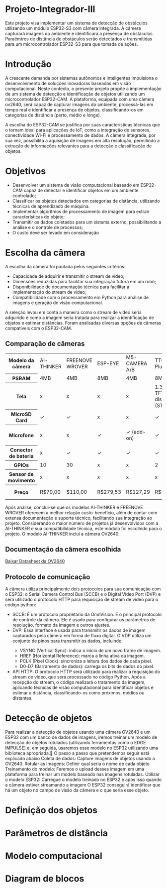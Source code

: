# Projeto-Integrador-III
Este projeto visa implementar um sistema de detecção de obstáculos 
utilizando um módulo ESP32-S3 com câmera integrada. 
A câmera capturará imagens do ambiente e identificará a presença de 
obstáculos. Paraêmtros de distância de obstáculos serão detectados e 
transmitidas para um microcontrolador ESP32-S3 para que tomada de ações.  
<h1> Introdução</h1>
<p> A crescente demanda por sistemas autônomos e inteligentes impulsiona 
o desenvolvimento de soluções inovadoras baseadas em visão computacional. 
Neste contexto, o presente projeto propõe a implementação de um sistema de
 detecção e identificação de objetos utilizando um microcontrolador
  ESP32-CAM. A plataforma, equipada com uma câmera ov2640, será capaz
   de capturar imagens do ambiente, processá-las em tempo real e 
   identificar a presença de objetos, classificando-os em categorias
    de distância (perto, médio e longe).

A escolha do ESP32-CAM se justifica por suas características técnicas 
que o tornam ideal para aplicações de IoT, como a integração de sensores, 
conectividade Wi-Fi e processamento de dados. A câmera integrada, por sua 
vez, possibilita a aquisição de imagens em alta resolução, permitindo a
 extração de informações relevantes para a detecção e classificação de
  objetos. 
  </p>
<h1>Objetivos</h1>
  <ul>
  <li>Desenvolver um sistema de visão computacional baseado em ESP32-CAM 
  capaz de detectar e identificar objetos em um ambiente controlado;</li>
  <li>Classificar os objetos detectados em categorias de distância,
   utilizando técnicas de aprendizado de máquina.</li>
  <li>Implementar algoritmos de processamento de imagem para 
  extrair características do objeto;</li >
  <li>Transmitir os dados coletados para um sistema externo, 
  possibilitando a análise e o controle de processos;</li>
  <li>O custo deve ser levado em consideração</li>
  </ul>
  <h1>Escolha da câmera</h1>
  <p>A escolha da câmera foi pautada pelos seguintes critérios:
  <ul>
  <li>Capacidade de adquirir e transmitir o stream de vídeo;</li>
  <li>Dimensões reduzidas para facilitar sua integração futura em um robô;</li>
  <li>Disponibilidade de documentação técnica para facilitar a implementação do 
  stream de vídeo;</li>
  <li>Compatibilidade com o processamento em Python
   para análise de imagens e geração de visão computacional.</li>
  </ul>
  </p>
  <p>
A seleção levou em conta a maneira como o stream de vídeo seria
 adquirido e como a imagem seria tratada para realizar a 
 identificação de objetos e estimar distâncias. 
Foram analisadas diversas opções de câmeras compatíveis com o ESP32-CAM.
  </p>
  <h2>Comparação de câmeras</h2>
  <table>
  <tr><th>Modelo da câmera</th>
  <td>AI-THINKER</td>
  <td>FREENOVE WROVER</td>
  <td>ESP-EYE</td>
  <td>M5-CAMERA A/B</td>
  <td>TTGO T-Plus</td>
  <td>TTGO T-Camera</td>
  <td>T-Journal</td>
<td>M5 ESP32-Camera</td>
</tr>
  <tr>
  <th>PSRAM</th>
  <td>4MB</td>
  <td>4MB</td>
  <td>8MB</td>
  <td>4MB</td>
  <td>8MB</td>
  <td>8MB</td>
  <td>x</td>
  <td>x</td>
  </tr>
  <tr>
  <th>Tela</th>
  <td>x</td>
  <td>x</td>
  <td>x</td>
  <td>x</td>
  <td>1.3inch TFT display (ST7789)</td>
  <td>0.96inch SSD1306 OLED</td>
  <td>0.91inch SSD1306 OLED</td>
  <td>x</td>
  </tr>
  <tr>
  <th>MicroSD Card</th>
  <td>✓</td>
  <td>✓</td>
  <td>x</td>
  <td>x</td>
  <td>✓</td>
  <td>x</td>
  <td>x</td>
  <td>x</td>
  </tr>
  <th>Microfone</th>
    <td>x</td>
    <td>x</td>
    <td>✓</td>
    <td>✓ (add-on)</td>
    <td>✓</td>
    <td>x</td>
    <td>x</td>
    <td>✓ (add-on)</td>
  </tr>
  <tr>
    <th>Conector de bateria<td>x</td>
    <td>✓</td>
    <td>✓</td>
    <td>✓</td>
    <td>✓</td>
  </tr>
  
  <tr>
    <th>GPIOs</th>
    <td>10</td>
    <td>30</td>
    <td>x</td>
    <td>x</td>
    <td>2</td>
    <td>x</td>
    <td>4</td>
    <td>x</td>
  </tr>
  <tr>
    <th>Sensor de movimento</th>
    <td>x</td>
    <td>x</td>
    <td>x</td>
    <td>x</td>
    <td>x</td>
    <td>✓</td>
    <td>x</td>
    <td>x</td>
  </tr>
  <tr>
    <th>Preço</th>
    <td>R$70,00</td>
    <td>$110,00</td>
    <td>R$279,53</td>
    <td>R$127,29</td>
    <td>R$195,98</td>
    <td>R$177,96</td>
    <td>R$139,68</td>
    <td>R$ 93,93</td>
  </tr>
  </table>
  <p>Após análise, conclui-se que os modelos AI-THINKER e 
  FREENOVE WROVER oferecem a melhor relação custo-benefício, 
  além de contar com extensa documentação e suporte técnico, 
  facilitando sua integração ao projeto. 
  Considerando o maior número de projetos já desenvolvidos com a AI-THINKER
   e sua compatibilidade técnica, este módulo foi escolhido para o projeto.
    O modelo AI-THINKER inclui a câmera OV2640. </p>

  <h2>Documentação da câmera escolhida</h2>
  <a href="OV2640DS.pdf" download>Baixar Datasheet da OV2640</a>
  <h2>Protocolo de comunicação</h2>
  <p>
  A câmera utiliza principalmente dois protocolos para sua comunicação com o ESP32: o Serial Camera Control Bus (SCCB) e o Digital Video Port (DVP) e será utilizado o protocolo HTTP para requisição de stream de vídeo para o código python:
  </p>  
  <ul>
  <li> SCCB: É um protocolo proprietário da OmnVision. É o principal protocolo de controle da câmera. Ele é usado para configurar os parâmetros de resolução, formato da imagem e outros ajustes. 
  </li>
   <li> DVP: Essa interface é usada para transmitir os dados de imagem capturados pela câmera em forma de fluxo digital. O VDP utiliza um conjunto de pinos para transmitir os dados, incluindo:</li>
   <ul>
   <li>VSYNC (Vertical Sync): indica o início de um novo frame de imagem.</li>
     <li>HREF (Horizontal Reference): marca a linha ativa da imagem.</li>
     <li>PCLK (Pixel Clock): sincroniza a leitura dos dados de cada pixel.</li>
     <li>D0-D7 (Barramento de dados): carrega os bits de dados do pixel.</li>
   </ul>
   <li>API HTTP: O protocolo HTTP será utilizado para realizar a requisição do stream de vídeo, que será processado no código Python. Após a recepção do stream, o código realizará o tratamento da imagem, aplicando técnicas de visão computacional para identificar objetos e estimar a distância, classificando-os como próximos, médios ou distantes. </li>
  </ul>
  </p>
  <h1>Detecção de objetos</h1>
  <p>
   Para realizar a detecção de objetos usando uma câmera OV2640 e um ESP32 com um banco de dados de imagens, iremos treinar um modelo de detecção de objetos rotulados (utilizando ferramentas como o EDGE IMPULSE) e, em seguida, usaremos esse modelo no ESP32 utilizando uma biblioteca apropriada.	O passo a passo que pretendemos seguir está explicado abaixo
Coleta de dados: Capture imagens de objetos usando a OV2640.
Rotular as Imagens: Definir qual seria o nome de cada objeto
Treinamento do modelo: Faremos o upload desses imagem em uma plataforma para treinar um modelo baseado nas imagens rotuladas.
Utilizar o modelo  ESP32: Carregue o modelo treinado no ESP32 e após isso quando a câmera estiver streamando a imagem O ESP32 conseguirá identificar que há um objeto no campo de visão da câmera e o que seria esse objeto.

  </p>
  <h1>Definição dos objetos</h1>
  <h1>Parâmetros de distância</h1>
  <h1>Modelo computacional</h1>
  <h1>Diagram de blocos</h1>
  
